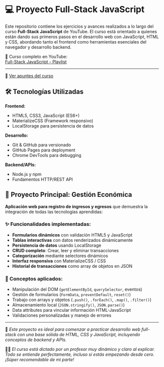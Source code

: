 # 💻 Proyecto Full-Stack JavaScript

Este repositorio contiene los ejercicios y avances realizados a lo largo del curso **Full-Stack JavaScript** de YouTube. El curso está orientado a quienes están dando sus primeros pasos en el desarrollo web con JavaScript, HTML y CSS, abordando tanto el frontend como herramientas esenciales del navegador y desarrollo backend.

🎥 Curso completo en YouTube:  
[Full-Stack JavaScript - Playlist](https://www.youtube.com/playlist?list=PLeYjfE1o93s-cboCgcLsnmGBhuv912FT3)

---

📑 [Ver apuntes del curso](./Apuntes_Curso_Fullstack_JavaScript.docx)

## 🛠️ Tecnologías Utilizadas

**Frontend:**
- HTML5, CSS3, JavaScript (ES6+)
- MaterializeCSS (Framework responsivo)
- LocalStorage para persistencia de datos

**Desarrollo:**
- Git & GitHub para versionado
- GitHub Pages para deployment
- Chrome DevTools para debugging

**Backend/APIs:**
- Node.js y npm
- Fundamentos HTTP/REST API

## 🎯 Proyecto Principal: Gestión Económica

**Aplicación web para registro de ingresos y egresos** que demuestra la integración de todas las tecnologías aprendidas:

### ✨ Funcionalidades implementadas:
- **Formularios dinámicos** con validación HTML5 y JavaScript
- **Tablas interactivas** con datos renderizados dinámicamente
- **Persistencia de datos** usando LocalStorage
- **CRUD completo**: Crear, leer y eliminar transacciones
- **Categorización** mediante selectores dinámicos
- **Interfaz responsiva** con MaterializeCSS / CSS
- **Historial de transacciones** como array de objetos en JSON

### 🧠 Conceptos aplicados:
- Manipulación del DOM (`getElementById`, `querySelector`, eventos)
- Gestión de formularios (`FormData`, `preventDefault`, `reset()`)
- Trabajo con arrays y objetos (`.push()`, `.forEach()`, `.map()`, `.filter()`)
- Almacenamiento local (`JSON.stringify()`, `JSON.parse()`)
- Data attributes para vincular información HTML-JavaScript
- Validaciones personalizadas y manejo de errores

---

📌 *Este proyecto es ideal para comenzar a practicar desarrollo web full-stack con una base sólida de HTML, CSS y JavaScript, incluyendo conceptos de backend y APIs.*

🧑‍🏫 *El curso está dictado por un profesor muy dinámico y claro al explicar. Todo se entiende perfectamente, incluso si estás empezando desde cero. ¡Súper recomendable de mi parte!*
